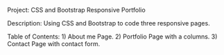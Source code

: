 Project:  CSS and Bootstrap Responsive Portfolio

Description: Using CSS and Bootstrap to code three responsive pages. 

Table of Contents: 
	1) About me Page. 
	2) Portfolio Page with a columns.
	3) Contact Page with contact form.
